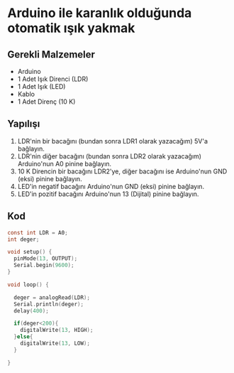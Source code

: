 # Arduino ile karanlık olduğunda otomatik ışık yakmak

## Gerekli Malzemeler

* Arduino
* 1 Adet Işık Direnci (LDR)
* 1 Adet Işık (LED)
* Kablo
* 1 Adet Direnç (10 K)

## Yapılışı

1. LDR'nin bir bacağını (bundan sonra LDR1 olarak yazacağım) 5V'a bağlayın.
2. LDR'nin diğer bacağını (bundan sonra LDR2 olarak yazacağım) Arduino'nun A0 pinine bağlayın.
3. 10 K Direncin bir bacağını LDR2'ye, diğer bacağını ise Arduino'nun GND (eksi) pinine bağlayın.
4. LED'in negatif bacağını Arduino'nun GND (eksi) pinine bağlayın.
5. LED'in pozitif bacağını Arduino'nun 13 (Dijital) pinine bağlayın.

## Kod

```c
const int LDR = A0;
int deger;

void setup() {
  pinMode(13, OUTPUT);
  Serial.begin(9600);
}

void loop() {

  deger = analogRead(LDR);
  Serial.println(deger);
  delay(400);

  if(deger<200){
    digitalWrite(13, HIGH);
  }else{
    digitalWrite(13, LOW);
  }

}
```
